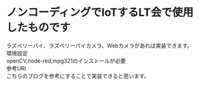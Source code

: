 # ノンコーディングでIoTするLT会で使用したものです  
ラズベリーパイ、ラズベリーパイカメラ、Webカメラがあれば実装できます。  
環境設定  
openCV,node-red,mpg321のインストールが必要  
参考URI  
こちらのブログを参考にすることで実装できると思います。
